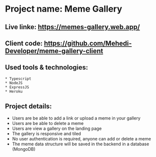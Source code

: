 # Project name: Meme Gallery

## Live linke: https://memes-gallery.web.app/


## Client code: https://github.com/Mehedi-Developer/meme-gallery-client

## Used tools & technologies: 
    * Typescript
    * NodeJS
    * ExpressJS
    * Heroku

## Project details:
  * Users are be able to add a link or upload a meme in your gallery
  * Users are be able to delete a meme
  * Users are view a gallery on the landing page
  * The gallery is responsive and tiled
  * No user authentication is required, anyone can add or delete a meme
  * The meme data structure will be saved in the backend in a database (MongoDB)
